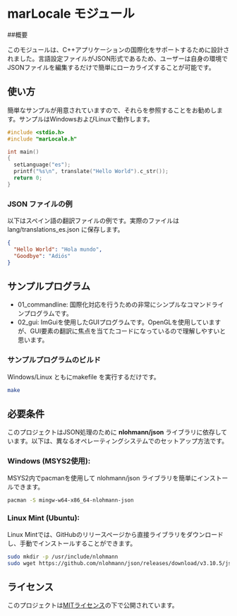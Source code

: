 # marLocale モジュール
##概要

このモジュールは、C++アプリケーションの国際化をサポートするために設計されました。言語設定ファイルがJSON形式であるため、ユーザーは自身の環境でJSONファイルを編集するだけで簡単にローカライズすることが可能です。

## 使い方

簡単なサンプルが用意されていますので、それらを参照することをお勧めします。サンプルはWindowsおよびLinuxで動作します。

```cpp
#include <stdio.h>
#include "marLocale.h"

int main()
{
  setLanguage("es");
  printf("%s\n", translate("Hello World").c_str());
  return 0;
}
```

### JSON ファイルの例
以下はスペイン語の翻訳ファイルの例です。実際のファイルは lang/translations_es.json に保存します。
```json
{
  "Hello World": "Hola mundo",
  "Goodbye": "Adiós"
}
```

## サンプルプログラム

-    01_commandline: 国際化対応を行うための非常にシンプルなコマンドラインプログラムです。
-    02_gui: ImGuiを使用したGUIプログラムです。OpenGLを使用していますが、GUI要素の翻訳に焦点を当てたコードになっているので理解しやすいと思います。

### サンプルプログラムのビルド
Windows/Linux ともにmakefile を実行するだけです。
```bash
make
```

## 必要条件

このプロジェクトはJSON処理のために **nlohmann/json** ライブラリに依存しています。以下は、異なるオペレーティングシステムでのセットアップ方法です。
### Windows (MSYS2使用):

MSYS2内でpacmanを使用して nlohmann/json ライブラリを簡単にインストールできます。

```bash
pacman -S mingw-w64-x86_64-nlohmann-json
```
### Linux Mint (Ubuntu):

Linux Mintでは、GitHubのリリースページから直接ライブラリをダウンロードし、手動でインストールすることができます。

```bash
sudo mkdir -p /usr/include/nlohmann
sudo wget https://github.com/nlohmann/json/releases/download/v3.10.5/json.hpp -O /usr/include/nlohmann/json.hpp
```


## ライセンス

このプロジェクトは[MITライセンス](LICENSE.txt)の下で公開されています。